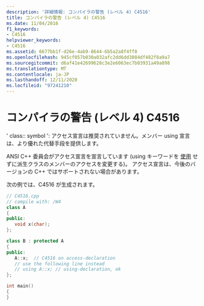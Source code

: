 ```yaml
---
description: '詳細情報: コンパイラの警告 (レベル 4) C4516'
title: コンパイラの警告 (レベル 4) C4516
ms.date: 11/04/2016
f1_keywords:
- C4516
helpviewer_keywords:
- C4516
ms.assetid: 6677bb1f-d26e-4ab9-8644-6b5a2a8f4ff8
ms.openlocfilehash: 945cf057b030a032afc2dd6dd3084df482f8a9a7
ms.sourcegitcommit: d6af41e42699628c3e2e6063ec7b03931a49a098
ms.translationtype: MT
ms.contentlocale: ja-JP
ms.lasthandoff: 12/11/2020
ms.locfileid: "97241210"
---
```

# <a name="compiler-warning-level-4-c4516"></a>コンパイラの警告 (レベル 4) C4516

' class:: symbol ': アクセス宣言は推奨されていません。メンバー using 宣言は、より優れた代替手段を提供します。

ANSI C++ 委員会がアクセス宣言を宣言しています (using キーワードを [使用](../../cpp/using-declaration.md) せずに派生クラスのメンバーのアクセスを変更する)。 アクセス宣言は、今後のバージョンの C++ ではサポートされない場合があります。

次の例では、C4516 が生成されます。

```cpp
// C4516.cpp
// compile with: /W4
class A
{
public:
   void x(char);
};

class B : protected A
{
public:
   A::x;  // C4516 on access-declaration
   // use the following line instead
   // using A::x; // using-declaration, ok
};

int main()
{
}
```
